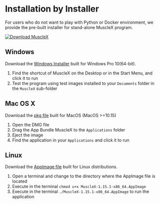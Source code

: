 # Installation by Installer

For users who do not want to play with Python or Docker environment, we provide the pre-built installer for stand-alone MuscleX program.

[![Download MuscleX](https://a.fsdn.com/con/app/sf-download-button)](https://sourceforge.net/projects/musclex/)

## Windows
Download the [Windows Installer](https://sourceforge.net/projects/musclex/) built for Windows Pro 10(64-bit).

1. Find the shortcut of MuscleX on the Desktop or in the Start Menu, and click it to run
2. Test the program using test images installed to your `Documents` folder in the `MuscleX` sub-folder

## Mac OS X
Download the [pkg file](https://sourceforge.net/projects/musclex/files/) built for MacOS (MacOS >=10.15)

1. Open the DMG file
2. Drag the App Bundle MuscleX to the `Applications` folder
3. Eject the image
4. Find the application in your `Applications` and click it to run

## Linux
Download the [AppImage file](https://sourceforge.net/projects/musclex/files/) built for Linux distributions.

1. Open a terminal and change to the directory where the AppImage file is located
2. Execute in the terminal `chmod u+x MuscleX-1.15.1-x86_64.AppImage`
3. Execute in the terminal `./MuscleX-1.15.1-x86_64.AppImage` to run the application
